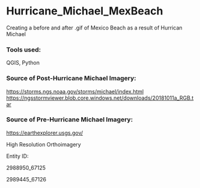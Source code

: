 # Hurricane_Michael_MexBeach
Creating a before and after .gif of Mexico Beach as a result of Hurrican Michael



### Tools used:
QGIS, Python



### Source of Post-Hurricane Michael Imagery:
https://storms.ngs.noaa.gov/storms/michael/index.html
https://ngsstormviewer.blob.core.windows.net/downloads/20181011a_RGB.tar




### Source of Pre-Hurricane Michael Imagery:
https://earthexplorer.usgs.gov/

High Resolution Orthoimagery

Entity ID:

2988950_67125

2989445_67126
